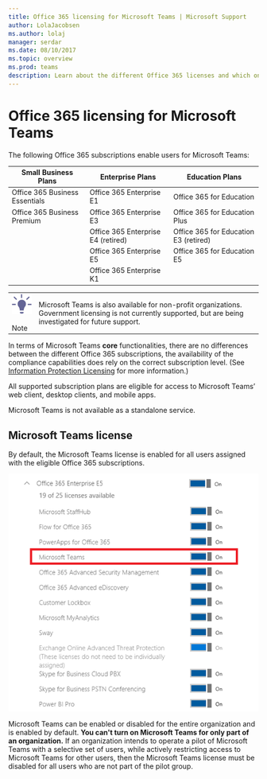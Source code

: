 ```yaml
---
title: Office 365 licensing for Microsoft Teams | Microsoft Support
author: LolaJacobsen
ms.author: lolaj
manager: serdar
ms.date: 08/10/2017
ms.topic: overview
ms.prod: teams
description: Learn about the different Office 365 licenses and which ones enable users for Microsoft Teams and how to enable or disable it.
---
```


Office 365 licensing for Microsoft Teams
========================================

The following Office 365 subscriptions enable users for Microsoft Teams:

|Small Business Plans  |Enterprise Plans  |Education Plans  |
|---------|---------|---------|
|Office 365 Business Essentials     |Office 365 Enterprise E1         |Office 365 for Education         |
|Office 365 Business Premium     |Office 365 Enterprise E3         |Office 365 for Education Plus         |
|     |Office 365 Enterprise E4 (retired)         |Office 365 for Education E3 (retired)         |
|     |Office 365 Enterprise E5         |Office 365 for Education E5   
      |Office 365 Enterprise K1 |  |


|||
|---------|---------|
|![](media/Understand_Office_365_Licensing__for_Microsoft_Teams_image1.png)<br></br>Note     |Microsoft Teams is also available for non-profit organizations. Government licensing is not currently supported, but are being investigated for future support.         |
        


In terms of Microsoft Teams **core** functionalities, there are no differences between the different Office 365 subscriptions, the availability of the compliance capabilities does rely on the correct subscription level. (See [Information Protection Licensing](https://support.office.com/en-us/article/Plan-for-Office-365-security-and-information-protection-capabilities-3d4ac4a1-3920-4ff9-918f-011f3ce60408) for more information.)

All supported subscription plans are eligible for access to Microsoft Teams’ web client, desktop clients, and mobile apps.

Microsoft Teams is not available as a standalone service.

Microsoft Teams license
---------------------

By default, the Microsoft Teams license is enabled for all users assigned with the eligible Office 365 subscriptions.

![](media/Understand_Office_365_Licensing__for_Microsoft_Teams_image2.png)

Microsoft Teams can be enabled or disabled for the entire organization and is enabled by default. **You can't turn on Microsoft Teams for only part of an organization.** If an organization intends to operate a pilot of Microsoft Teams with a selective set of users, while actively restricting access to Microsoft Teams for other users, then the Microsoft Teams license must be disabled for all users who are not part of the pilot group.

